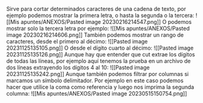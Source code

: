 Sirve para cortar determinados caracteres de una cadena de texto, por ejemplo podemos mostrar la primera letra, o hasta la segunda o la tercera:
![[Mis apuntes/ANEXOS/Pasted image 20230216214547.png]]
O podemos mostrar solo la tercera letra por ejemplo:
![[Mis apuntes/ANEXOS/Pasted image 20230216214606.png]]
También podemos mostrar un rango de caracteres, desde el primero al décimo:
![[Pasted image 20231125135105.png]]
O desde el dígito cuarto al décimo:
![[Pasted image 20231125135126.png]]
Aunque hay que entender que cut extrae los dígitos de todas las líneas, por ejemplo aquí tenemos la prueba en un archivo de dos líneas extrayendo los dígitos 4 al 10:
![[Pasted image 20231125135242.png]]
Aunque también podemos filtrar por columnas si marcamos un símbolo delimitador. Por ejemplo en este caso podemos hacer que utilice la coma como referencia y luego nos imprima la segunda columna:
![[Mis apuntes/ANEXOS/Pasted image 20230515150754.png]]
